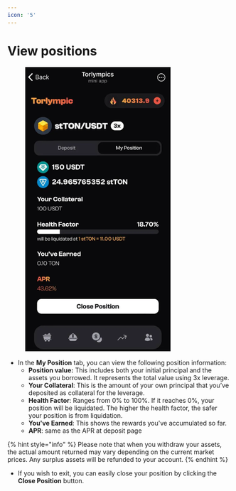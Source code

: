 ```yaml
---
icon: '5'
---
```


# View positions

<figure><img src="../../.gitbook/assets/image (25).png" alt="" width="327"><figcaption></figcaption></figure>

* In the **My Position** tab, you can view the following position information:
  * **Position value:** This includes both your initial principal and the assets you borrowed. It represents the total value using 3x leverage.
  * **Your Collateral**: This is the amount of your own principal that you’ve deposited as collateral for the leverage.
  * **Health Factor**: Ranges from 0% to 100%. If it reaches 0%, your position will be liquidated. The higher the health factor, the safer your position is from liquidation.
  * **You've Earned**: This shows the rewards you've accumulated so far.
  * **APR**: same as the APR at deposit page

{% hint style="info" %}
Please note that when you withdraw your assets, the actual amount returned may vary depending on the current market prices. Any surplus assets will be refunded to your account.
{% endhint %}

* If you wish to exit, you can easily close your position by clicking the **Close Position** button.
